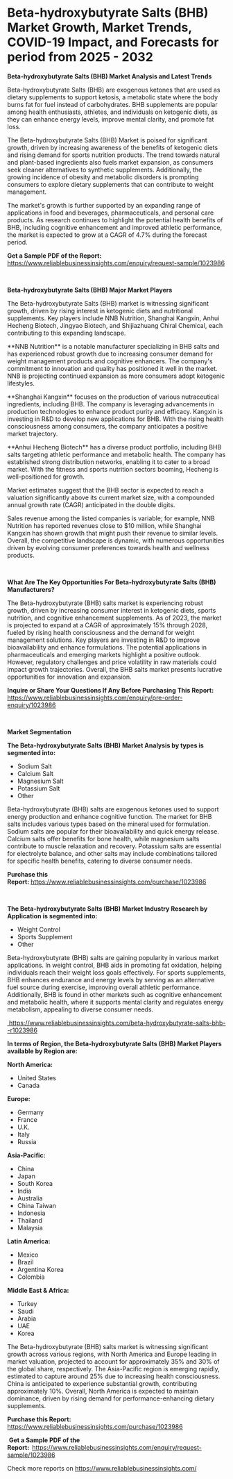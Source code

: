 <p><h1>Beta-hydroxybutyrate Salts (BHB) Market Growth, Market Trends, COVID-19 Impact, and Forecasts for period from 2025 - 2032</h1></p><p><strong>Beta-hydroxybutyrate Salts (BHB) Market Analysis and Latest Trends</strong></p>
<p><p>Beta-hydroxybutyrate Salts (BHB) are exogenous ketones that are used as dietary supplements to support ketosis, a metabolic state where the body burns fat for fuel instead of carbohydrates. BHB supplements are popular among health enthusiasts, athletes, and individuals on ketogenic diets, as they can enhance energy levels, improve mental clarity, and promote fat loss.</p><p>The Beta-hydroxybutyrate Salts (BHB) Market is poised for significant growth, driven by increasing awareness of the benefits of ketogenic diets and rising demand for sports nutrition products. The trend towards natural and plant-based ingredients also fuels market expansion, as consumers seek cleaner alternatives to synthetic supplements. Additionally, the growing incidence of obesity and metabolic disorders is prompting consumers to explore dietary supplements that can contribute to weight management.</p><p>The market's growth is further supported by an expanding range of applications in food and beverages, pharmaceuticals, and personal care products. As research continues to highlight the potential health benefits of BHB, including cognitive enhancement and improved athletic performance, the market is expected to grow at a CAGR of 4.7% during the forecast period.</p></p>
<p><strong>Get a Sample PDF of the Report:&nbsp;</strong> <a href="https://www.reliablebusinessinsights.com/enquiry/request-sample/1023986?utm_campaign=2315&utm_medium=2&utm_source=Github&utm_content=ia&utm_term=02042025&utm_id=beta-hydroxybutyrate-salts-bhb">https://www.reliablebusinessinsights.com/enquiry/request-sample/1023986</a></p>
<p>&nbsp;</p>
<p><strong>Beta-hydroxybutyrate Salts (BHB) Major Market Players</strong></p>
<p><p>The Beta-hydroxybutyrate Salts (BHB) market is witnessing significant growth, driven by rising interest in ketogenic diets and nutritional supplements. Key players include NNB Nutrition, Shanghai Kangxin, Anhui Hecheng Biotech, Jingyao Biotech, and Shijiazhuang Chiral Chemical, each contributing to this expanding landscape.</p><p>**NNB Nutrition** is a notable manufacturer specializing in BHB salts and has experienced robust growth due to increasing consumer demand for weight management products and cognitive enhancers. The company's commitment to innovation and quality has positioned it well in the market. NNB is projecting continued expansion as more consumers adopt ketogenic lifestyles.</p><p>**Shanghai Kangxin** focuses on the production of various nutraceutical ingredients, including BHB. The company is leveraging advancements in production technologies to enhance product purity and efficacy. Kangxin is investing in R&D to develop new applications for BHB. With the rising health consciousness among consumers, the company anticipates a positive market trajectory.</p><p>**Anhui Hecheng Biotech** has a diverse product portfolio, including BHB salts targeting athletic performance and metabolic health. The company has established strong distribution networks, enabling it to cater to a broad market. With the fitness and sports nutrition sectors booming, Hecheng is well-positioned for growth. </p><p>Market estimates suggest that the BHB sector is expected to reach a valuation significantly above its current market size, with a compounded annual growth rate (CAGR) anticipated in the double digits. </p><p>Sales revenue among the listed companies is variable; for example, NNB Nutrition has reported revenues close to $10 million, while Shanghai Kangxin has shown growth that might push their revenue to similar levels. Overall, the competitive landscape is dynamic, with numerous opportunities driven by evolving consumer preferences towards health and wellness products.</p></p>
<p>&nbsp;</p>
<p><strong>What Are The Key Opportunities For Beta-hydroxybutyrate Salts (BHB) Manufacturers?</strong></p>
<p><p>The Beta-hydroxybutyrate (BHB) salts market is experiencing robust growth, driven by increasing consumer interest in ketogenic diets, sports nutrition, and cognitive enhancement supplements. As of 2023, the market is projected to expand at a CAGR of approximately 15% through 2028, fueled by rising health consciousness and the demand for weight management solutions. Key players are investing in R&D to improve bioavailability and enhance formulations. The potential applications in pharmaceuticals and emerging markets highlight a positive outlook. However, regulatory challenges and price volatility in raw materials could impact growth trajectories. Overall, the BHB salts market presents lucrative opportunities for innovation and expansion.</p></p>
<p><strong>Inquire or Share Your Questions If Any Before Purchasing This Report:</strong> <a href="https://www.reliablebusinessinsights.com/enquiry/pre-order-enquiry/1023986?utm_campaign=2315&utm_medium=2&utm_source=Github&utm_content=ia&utm_term=02042025&utm_id=beta-hydroxybutyrate-salts-bhb">https://www.reliablebusinessinsights.com/enquiry/pre-order-enquiry/1023986</a></p>
<p>&nbsp;</p>
<p><strong>Market Segmentation</strong></p>
<p><strong>The Beta-hydroxybutyrate Salts (BHB) Market Analysis by types is segmented into:</strong></p>
<p><ul><li>Sodium Salt</li><li>Calcium Salt</li><li>Magnesium Salt</li><li>Potassium Salt</li><li>Other</li></ul></p>
<p><p>Beta-hydroxybutyrate (BHB) salts are exogenous ketones used to support energy production and enhance cognitive function. The market for BHB salts includes various types based on the mineral used for formulation. Sodium salts are popular for their bioavailability and quick energy release. Calcium salts offer benefits for bone health, while magnesium salts contribute to muscle relaxation and recovery. Potassium salts are essential for electrolyte balance, and other salts may include combinations tailored for specific health benefits, catering to diverse consumer needs.</p></p>
<p><strong>Purchase this Report:&nbsp;</strong><a href="https://www.reliablebusinessinsights.com/purchase/1023986?utm_campaign=2315&utm_medium=2&utm_source=Github&utm_content=ia&utm_term=02042025&utm_id=beta-hydroxybutyrate-salts-bhb">https://www.reliablebusinessinsights.com/purchase/1023986</a></p>
<p>&nbsp;</p>
<p><strong>The Beta-hydroxybutyrate Salts (BHB) Market Industry Research by Application is segmented into:</strong></p>
<p><ul><li>Weight Control</li><li>Sports Supplement</li><li>Other</li></ul></p>
<p><p>Beta-hydroxybutyrate (BHB) salts are gaining popularity in various market applications. In weight control, BHB aids in promoting fat oxidation, helping individuals reach their weight loss goals effectively. For sports supplements, BHB enhances endurance and energy levels by serving as an alternative fuel source during exercise, improving overall athletic performance. Additionally, BHB is found in other markets such as cognitive enhancement and metabolic health, where it supports mental clarity and regulates energy metabolism, appealing to diverse consumer needs.</p></p>
<p><a href="https://www.reliablebusinessinsights.com/beta-hydroxybutyrate-salts-bhb--r1023986?utm_campaign=2315&utm_medium=2&utm_source=Github&utm_content=ia&utm_term=02042025&utm_id=beta-hydroxybutyrate-salts-bhb">&nbsp;https://www.reliablebusinessinsights.com/beta-hydroxybutyrate-salts-bhb--r1023986</a></p>
<p><strong>In terms of Region, the Beta-hydroxybutyrate Salts (BHB) Market Players available by Region are:</strong></p>
<p>
    <p> <strong> North America: </strong>
        <ul>
            <li>United States</li>
            <li>Canada</li>
        </ul>
        </p> 
    <p> <strong> Europe: </strong>
        <ul>
            <li>Germany</li>
            <li>France</li>
            <li>U.K.</li>
            <li>Italy</li>
            <li>Russia</li>
        </ul>
        </p> 
    <p> <strong> Asia-Pacific: </strong>
        <ul>
            <li>China</li>
            <li>Japan</li>
            <li>South Korea</li>
            <li>India</li>
            <li>Australia</li>
            <li>China Taiwan</li>
            <li>Indonesia</li>
            <li>Thailand</li>
            <li>Malaysia</li>
        </ul>
        </p> 
    <p> <strong> Latin America: </strong>
        <ul>
            <li>Mexico</li>
            <li>Brazil</li>
            <li>Argentina Korea</li>
            <li>Colombia</li>
        </ul>
        </p> 
    <p> <strong> Middle East & Africa: </strong>
        <ul>
            <li>Turkey</li>
            <li>Saudi</li>
            <li>Arabia</li>
            <li>UAE</li>
            <li>Korea</li>
        </ul>
    </p>
    </p>
<p><p>The Beta-hydroxybutyrate (BHB) salts market is witnessing significant growth across various regions, with North America and Europe leading in market valuation, projected to account for approximately 35% and 30% of the global share, respectively. The Asia-Pacific region is emerging rapidly, estimated to capture around 25% due to increasing health consciousness. China is anticipated to experience substantial growth, contributing approximately 10%. Overall, North America is expected to maintain dominance, driven by rising demand for performance-enhancing dietary supplements.</p></p>
<p><strong>Purchase this Report: </strong><a href="https://www.reliablebusinessinsights.com/purchase/1023986?utm_campaign=2315&utm_medium=2&utm_source=Github&utm_content=ia&utm_term=02042025&utm_id=beta-hydroxybutyrate-salts-bhb">https://www.reliablebusinessinsights.com/purchase/1023986</a></p>
<p>&nbsp;<strong>Get a Sample PDF of the Report:&nbsp;&nbsp;</strong><a href="https://www.reliablebusinessinsights.com/enquiry/request-sample/1023986?utm_campaign=2315&utm_medium=2&utm_source=Github&utm_content=ia&utm_term=02042025&utm_id=beta-hydroxybutyrate-salts-bhb">https://www.reliablebusinessinsights.com/enquiry/request-sample/1023986</a></p>
<p><strong></strong></p>
<p>Check more reports on <a href="https://www.reliablebusinessinsights.com/?utm_campaign=2315&utm_medium=2&utm_source=Github&utm_content=ia&utm_term=02042025&utm_id=beta-hydroxybutyrate-salts-bhb">https://www.reliablebusinessinsights.com/</a></p>